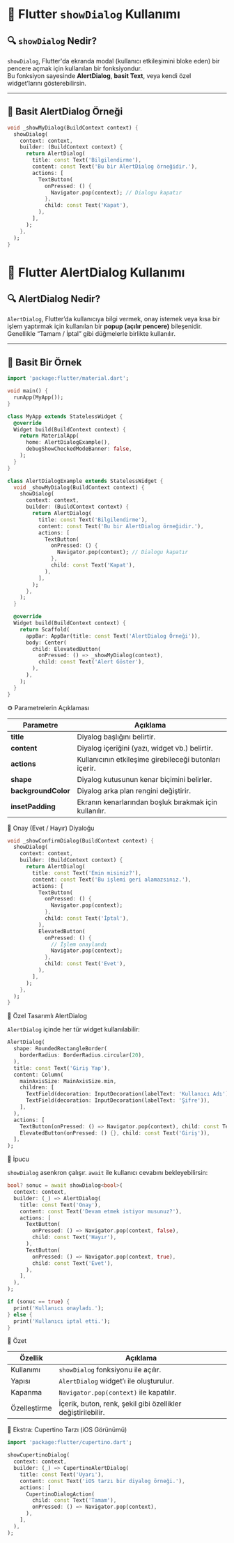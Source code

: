 # 📱 Flutter `showDialog` Kullanımı

## 🔍 `showDialog` Nedir?
`showDialog`, Flutter'da ekranda modal (kullanıcı etkileşimini bloke eden) bir pencere açmak için kullanılan bir fonksiyondur.  
Bu fonksiyon sayesinde **AlertDialog**, **basit Text**, veya kendi özel widget’larını gösterebilirsin.

---

## 🧩 Basit AlertDialog Örneği

```dart
void _showMyDialog(BuildContext context) {
  showDialog(
    context: context,
    builder: (BuildContext context) {
      return AlertDialog(
        title: const Text('Bilgilendirme'),
        content: const Text('Bu bir AlertDialog örneğidir.'),
        actions: [
          TextButton(
            onPressed: () {
              Navigator.pop(context); // Dialogu kapatır
            },
            child: const Text('Kapat'),
          ),
        ],
      );
    },
  );
}
```

# 📱 Flutter AlertDialog Kullanımı

## 🔍 AlertDialog Nedir?
`AlertDialog`, Flutter’da kullanıcıya bilgi vermek, onay istemek veya kısa bir işlem yaptırmak için kullanılan bir **popup (açılır pencere)** bileşenidir.  
Genellikle “Tamam / İptal” gibi düğmelerle birlikte kullanılır.

---

## 🧩 Basit Bir Örnek

```dart
import 'package:flutter/material.dart';

void main() {
  runApp(MyApp());
}

class MyApp extends StatelessWidget {
  @override
  Widget build(BuildContext context) {
    return MaterialApp(
      home: AlertDialogExample(),
      debugShowCheckedModeBanner: false,
    );
  }
}

class AlertDialogExample extends StatelessWidget {
  void _showMyDialog(BuildContext context) {
    showDialog(
      context: context,
      builder: (BuildContext context) {
        return AlertDialog(
          title: const Text('Bilgilendirme'),
          content: const Text('Bu bir AlertDialog örneğidir.'),
          actions: [
            TextButton(
              onPressed: () {
                Navigator.pop(context); // Dialogu kapatır
              },
              child: const Text('Kapat'),
            ),
          ],
        );
      },
    );
  }

  @override
  Widget build(BuildContext context) {
    return Scaffold(
      appBar: AppBar(title: const Text('AlertDialog Örneği')),
      body: Center(
        child: ElevatedButton(
          onPressed: () => _showMyDialog(context),
          child: const Text('Alert Göster'),
        ),
      ),
    );
  }
}

```

⚙️ Parametrelerin Açıklaması

| Parametre           | Açıklama                                               |
| ------------------- | ------------------------------------------------------ |
| **title**           | Diyalog başlığını belirtir.                            |
| **content**         | Diyalog içeriğini (yazı, widget vb.) belirtir.         |
| **actions**         | Kullanıcının etkileşime girebileceği butonları içerir. |
| **shape**           | Diyalog kutusunun kenar biçimini belirler.             |
| **backgroundColor** | Diyalog arka plan rengini değiştirir.                  |
| **insetPadding**    | Ekranın kenarlarından boşluk bırakmak için kullanılır. |


💬 Onay (Evet / Hayır) Diyaloğu
```dart
void _showConfirmDialog(BuildContext context) {
  showDialog(
    context: context,
    builder: (BuildContext context) {
      return AlertDialog(
        title: const Text('Emin misiniz?'),
        content: const Text('Bu işlemi geri alamazsınız.'),
        actions: [
          TextButton(
            onPressed: () {
              Navigator.pop(context);
            },
            child: const Text('İptal'),
          ),
          ElevatedButton(
            onPressed: () {
              // İşlem onaylandı
              Navigator.pop(context);
            },
            child: const Text('Evet'),
          ),
        ],
      );
    },
  );
}
```
🧱 Özel Tasarımlı AlertDialog

`AlertDialog` içinde her tür widget kullanılabilir:

```dart
AlertDialog(
  shape: RoundedRectangleBorder(
    borderRadius: BorderRadius.circular(20),
  ),
  title: const Text('Giriş Yap'),
  content: Column(
    mainAxisSize: MainAxisSize.min,
    children: [
      TextField(decoration: InputDecoration(labelText: 'Kullanıcı Adı')),
      TextField(decoration: InputDecoration(labelText: 'Şifre')),
    ],
  ),
  actions: [
    TextButton(onPressed: () => Navigator.pop(context), child: const Text('İptal')),
    ElevatedButton(onPressed: () {}, child: const Text('Giriş')),
  ],
);
```

🧠 İpucu

`showDialog` asenkron çalışır. `await` ile kullanıcı cevabını bekleyebilirsin:

```dart
bool? sonuc = await showDialog<bool>(
  context: context,
  builder: (_) => AlertDialog(
    title: const Text('Onay'),
    content: const Text('Devam etmek istiyor musunuz?'),
    actions: [
      TextButton(
        onPressed: () => Navigator.pop(context, false),
        child: const Text('Hayır'),
      ),
      TextButton(
        onPressed: () => Navigator.pop(context, true),
        child: const Text('Evet'),
      ),
    ],
  ),
);

if (sonuc == true) {
  print('Kullanıcı onayladı.');
} else {
  print('Kullanıcı iptal etti.');
}
```

🧾 Özet

| Özellik      | Açıklama                                                     |
| ------------ | ------------------------------------------------------------ |
| Kullanımı    | `showDialog` fonksiyonu ile açılır.                          |
| Yapısı       | `AlertDialog` widget’ı ile oluşturulur.                      |
| Kapanma      | `Navigator.pop(context)` ile kapatılır.                      |
| Özelleştirme | İçerik, buton, renk, şekil gibi özellikler değiştirilebilir. |

🚀 Ekstra: Cupertino Tarzı (iOS Görünümü)
```dart
import 'package:flutter/cupertino.dart';

showCupertinoDialog(
  context: context,
  builder: (_) => CupertinoAlertDialog(
    title: const Text('Uyarı'),
    content: const Text('iOS tarzı bir diyalog örneği.'),
    actions: [
      CupertinoDialogAction(
        child: const Text('Tamam'),
        onPressed: () => Navigator.pop(context),
      ),
    ],
  ),
);
```
























